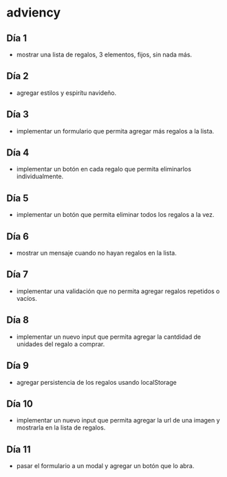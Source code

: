 # adviency

## Día 1

- mostrar una lista de regalos, 3 elementos, fijos, sin nada más.

## Día 2

- agregar estilos y espirítu navideño.

## Día 3

- implementar un formulario que permita agregar más regalos a la lista.

## Día 4

- implementar un botón en cada regalo que permita eliminarlos individualmente.

## Día 5

- implementar un botón que permita eliminar todos los regalos a la vez.

## Día 6

- mostrar un mensaje cuando no hayan regalos en la lista.

## Día 7

- implementar una validación que no permita agregar regalos repetidos o vacíos.

## Día 8

- implementar un nuevo input que permita agregar la cantdidad de unidades del regalo a comprar.

## Día 9

- agregar persistencia de los regalos usando localStorage

## Día 10

- implementar un nuevo input que permita agregar la url de una imagen y mostrarla en la lista de regalos.

## Día 11

- pasar el formulario a un modal y agregar un botón que lo abra.
